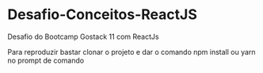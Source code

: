 # Desafio-Conceitos-ReactJS
Desafio do Bootcamp Gostack 11 com ReactJs

Para reproduzir bastar clonar o projeto e dar o comando npm install ou yarn no prompt de comando

